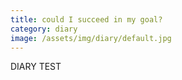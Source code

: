 ```yaml
---
title: could I succeed in my goal? 
category: diary
image: /assets/img/diary/default.jpg
---
```


DIARY TEST